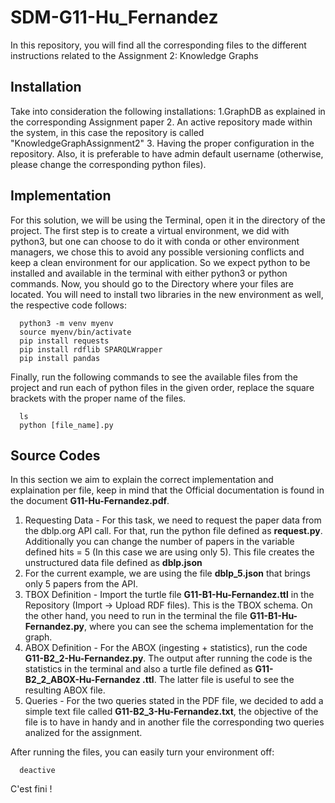 # SDM-G11-Hu_Fernandez
In this repository, you will find all the corresponding files to the different instructions related to the Assignment 2: Knowledge Graphs

## Installation

Take into consideration the following installations:
1.GraphDB as explained in the corresponding Assignment paper
2. An active repository made within the system, in this case the repository is called "KnowledgeGraphAssignment2"
3. Having the proper configuration in the repository. Also, it is preferable to have admin default username (otherwise, please change the corresponding python files).

## Implementation
For this solution, we will be using the Terminal, open it in the directory of the project. The first step is to create a virtual environment, we did with python3, but one can choose to do it with conda or other environment managers, we chose this to avoid any possible versioning conflicts and keep a clean environment for our application. So we expect python to be installed and available in the terminal with either python3 or python commands. Now, you should go to the Directory where your files are located. You will need to install two libraries in the new environment as well, the respective code follows:

 ```
   python3 -m venv myenv
   source myenv/bin/activate
   pip install requests
   pip install rdflib SPARQLWrapper
   pip install pandas 
```

Finally, run the following commands to see the available files from the project and run each of python files in the given order, replace the square brackets with the proper name of the files.

 ```
   ls
   python [file_name].py
 ```

## Source Codes


In this section we aim to explain the correct implementation and explaination per file, keep in mind that the Official documentation is found in the document __G11-Hu-Fernandez.pdf__.

1. Requesting Data - For this task, we need to request the paper data from the dblp.org API call. For that, run the python file defined as __request.py__. Additionally you can change the number of papers in the variable defined hits = 5 (In this case we are using only 5). This file creates the unstructured data file defined as __dblp.json__
2. For the current example, we are using the file __dblp_5.json__ that brings only 5 papers from the API.
3. TBOX Definition - Import the turtle file __G11-B1-Hu-Fernandez.ttl__ in the Repository (Import -> Upload RDF files). This is the TBOX schema. On the other hand, you need to run in the terminal the file __G11-B1-Hu-Fernandez.py__, where you can see the schema implementation for the graph.
4. ABOX Definition - For the ABOX (ingesting + statistics), run the code __G11-B2_2-Hu-Fernandez.py__. The output after running the code is the statistics in the terminal and also a turtle file defined as __G11-B2_2_ABOX-Hu-Fernandez .ttl__. The latter file is useful to see the resulting ABOX file.
5. Queries - For the two queries stated in the PDF file, we decided to add a simple text file called __G11-B2_3-Hu-Fernandez.txt__, the objective of the file is to have in handy and in another file the corresponding two queries analized for the assignment.

After running the files, you can easily turn your environment off:

 ```
   deactive
 ```


C'est fini !
